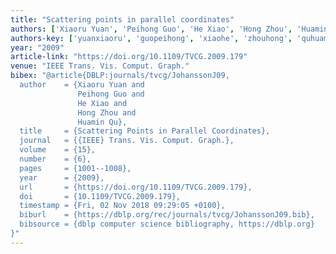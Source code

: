```yaml
---
title: "Scattering points in parallel coordinates"
authors: ['Xiaoru Yuan', 'Peihong Guo', 'He Xiao', 'Hong Zhou', 'Huamin Qu']
authors-key: ['yuanxiaoru', 'guopeihong', 'xiaohe', 'zhouhong', 'quhuamin']
year: "2009"
article-link: "https://doi.org/10.1109/TVCG.2009.179"
venue: "IEEE Trans. Vis. Comput. Graph."
bibex: "@article{DBLP:journals/tvcg/JohanssonJ09,
  author    = {Xiaoru Yuan and
               Peihong Guo and
               He Xiao and
               Hong Zhou and
               Huamin Qu},
  title     = {Scattering Points in Parallel Coordinates},
  journal   = {{IEEE} Trans. Vis. Comput. Graph.},
  volume    = {15},
  number    = {6},
  pages     = {1001--1008},
  year      = {2009},
  url       = {https://doi.org/10.1109/TVCG.2009.179},
  doi       = {10.1109/TVCG.2009.179},
  timestamp = {Fri, 02 Nov 2018 09:29:05 +0100},
  biburl    = {https://dblp.org/rec/journals/tvcg/JohanssonJ09.bib},
  bibsource = {dblp computer science bibliography, https://dblp.org}
}"
---
```

